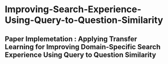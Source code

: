 # Improving-Search-Experience-Using-Query-to-Question-Similarity

## Paper Implemetation : Applying Transfer Learning for Improving Domain-Specific Search Experience Using Query to Question Similarity  
